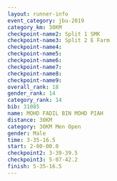 ```yaml
---
layout: runner-info 
event_category: jbu-2019 
category_km: 30KM 
checkpoint-name2: Split 1 SMK 
checkpoint-name3: Split 2 E Farm 
checkpoint-name4: 
checkpoint-name5: 
checkpoint-name6: 
checkpoint-name7: 
checkpoint-name8: 
checkpoint-name9: 
overall_rank: 18
gender_rank: 14
category_rank: 14
bib: 31085
name: MOHD FADIL BIN MOHD PIAH
distance: 30KM
category: 30KM Men Open
gender: Male
time: 3-35-16.5
start: 2-00-00.0
checkpoint2: 3-39-39.5
checkpoint3: 5-07-42.2
finish: 5-35-16.5
---
```

